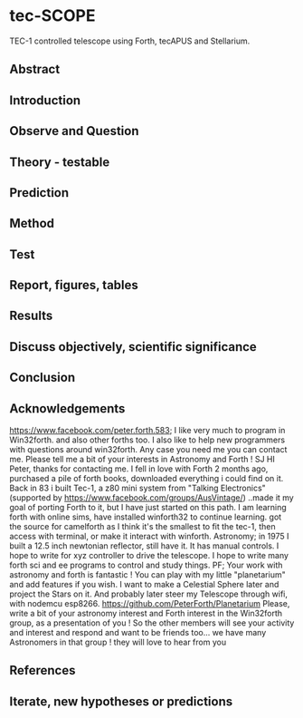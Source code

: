 # tec-SCOPE
TEC-1 controlled telescope using Forth, tecAPUS and Stellarium.

## Abstract

## Introduction 

## Observe and Question 

## Theory - testable

## Prediction

## Method 

## Test

## Report, figures, tables

## Results

## Discuss objectively, scientific significance 

## Conclusion 

## Acknowledgements

https://www.facebook.com/peter.forth.583; I like very much to program in Win32forth. and also other forths too. I also like to help new programmers with questions around win32forth. Any case you need me you can contact me. Please tell me a bit of your interests in Astronomy and Forth !
SJ HI Peter, thanks for contacting me. I fell in love with Forth 2 months ago, purchased a pile of forth books, downloaded everything i could find on it. Back in 83 i built Tec-1, a z80 mini system from "Talking Electronics" (supported by  https://www.facebook.com/groups/AusVintage/) ..made it my goal of porting Forth to it, but I have just started on this path. I am learning forth with online sims, have installed winforth32 to continue learning. got the source for camelforth as I think it's the smallest to fit the tec-1, then access with terminal, or make it interact with winforth. Astronomy; in 1975 I built a 12.5 inch newtonian reflector, still have it. It has manual controls. I hope to write for xyz controller to drive the telescope. I hope to write many forth sci and ee programs to control and study things.
PF; Your work with astronomy and forth is fantastic ! You can play with my little "planetarium" and add features if you wish. I want to make a Celestial Sphere later and project the Stars on it. And probably later steer my Telescope through wifi, with nodemcu esp8266. https://github.com/PeterForth/Planetarium Please, write a bit of your  astronomy interest and Forth interest in the Win32forth group, as a presentation of you ! So the other members will see your activity and interest  and respond and want to be friends too... we have many Astronomers in that group ! they will love to hear from you



## References

## Iterate, new hypotheses or predictions

